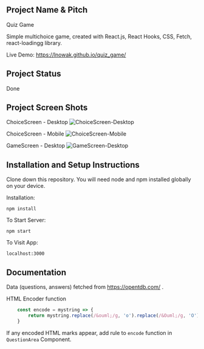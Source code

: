 ## Project Name & Pitch

Quiz Game

Simple multichoice game, created with React.js, React Hooks, CSS, Fetch, react-loadingg library.

Live Demo: https://lnowak.github.io/quiz_game/

## Project Status

Done

## Project Screen Shots

ChoiceScreen - Desktop
![ChoiceScreen-Desktop](https://user-images.githubusercontent.com/51715910/99662209-3be72680-2a65-11eb-85e1-790ff62e4949.png)

ChoiceScreen - Mobile
![ChoiceScreen-Mobile](https://user-images.githubusercontent.com/51715910/99662436-85377600-2a65-11eb-9313-5735e4a1820e.png)

GameScreen - Desktop
![GameScreen-Desktop](https://user-images.githubusercontent.com/51715910/99662491-9d0efa00-2a65-11eb-854a-8fa95eec8b5f.png)

## Installation and Setup Instructions

Clone down this repository. You will need node and npm installed globally on your device.

Installation:

`npm install`

To Start Server:

`npm start`

To Visit App:

`localhost:3000`

## Documentation

Data (questions, answers) fetched from https://opentdb.com/ .

HTML Encoder function

```javascript
    const encode = mystring => {
        return mystring.replace(/&ouml;/g, 'o').replace(/&Ouml;/g, 'O').replace(/&atilde;/g, 'a').replace(/&uuml;/g, 'u').replace(/&lrm;/g, '').replace(/&oacute;/g, 'o').replace(/&auml;/g, 'a').replace(/&quot;/g, '"').replace(/&ldquo;/g, '"').replace(/&rdquo;/g, '"').replace(/&euml;/g, "e").replace(/&hellip;/g, '...').replace(/&#039;/g, "'").replace(/&rsquo;/g, "'").replace(/&lsquo;/g, "'").replace(/&amp;/g, "&").replace(/&‌pi/g, "π").replace(/&shy;/g, "");
    }
```

If any encoded HTML marks appear, add rule to `encode` function in `QuestionArea` Component.
